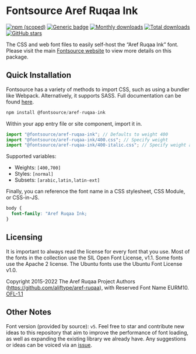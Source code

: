 # Fontsource Aref Ruqaa Ink

[![npm (scoped)](https://img.shields.io/npm/v/@fontsource/aref-ruqaa-ink?color=brightgreen)](https://www.npmjs.com/package/@fontsource/aref-ruqaa-ink) [![Generic badge](https://img.shields.io/badge/fontsource-passing-brightgreen)](https://github.com/fontsource/fontsource) [![Monthly downloads](https://badgen.net/npm/dm/@fontsource/aref-ruqaa-ink)](https://github.com/fontsource/fontsource) [![Total downloads](https://badgen.net/npm/dt/@fontsource/aref-ruqaa-ink)](https://github.com/fontsource/fontsource) [![GitHub stars](https://img.shields.io/github/stars/fontsource/fontsource.svg?style=social&label=Star)](https://github.com/fontsource/fontsource/stargazers)

The CSS and web font files to easily self-host the “Aref Ruqaa Ink” font. Please visit the main [Fontsource website](https://fontsource.org/fonts/aref-ruqaa-ink) to view more details on this package.

## Quick Installation

Fontsource has a variety of methods to import CSS, such as using a bundler like Webpack. Alternatively, it supports SASS. Full documentation can be found [here](https://beta.fontsource.org/docs/getting-started/introduction).

```javascript
npm install @fontsource/aref-ruqaa-ink
```

Within your app entry file or site component, import it in.

```javascript
import "@fontsource/aref-ruqaa-ink"; // Defaults to weight 400
import "@fontsource/aref-ruqaa-ink/400.css"; // Specify weight
import "@fontsource/aref-ruqaa-ink/400-italic.css"; // Specify weight and style

```

Supported variables:
- Weights: `[400,700]`
- Styles: `[normal]`
- Subsets: `[arabic,latin,latin-ext]`

Finally, you can reference the font name in a CSS stylesheet, CSS Module, or CSS-in-JS.

```css
body {
  font-family: "Aref Ruqaa Ink;
}
```

## Licensing
It is important to always read the license for every font that you use.
Most of the fonts in the collection use the SIL Open Font License, v1.1. Some fonts use the Apache 2 license. The Ubuntu fonts use the Ubuntu Font License v1.0.

Copyright 2015-2022 The Aref Ruqaa Project Authors (https://github.com/aliftype/aref-ruqaa), with Reserved Font Name EURM10.
[OFL-1.1](http://scripts.sil.org/OFL)

## Other Notes
Font version (provided by source): `v5`.
Feel free to star and contribute new ideas to this repository that aim to improve the performance of font loading, as well as expanding the existing library we already have. Any suggestions or ideas can be voiced via an [issue](https://github.com/fontsource/fontsource/issues).